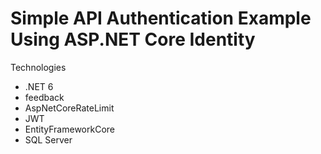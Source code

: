 # Simple API Authentication Example Using ASP.NET Core Identity
Technologies
- .NET 6
- feedback
- AspNetCoreRateLimit
- JWT
- EntityFrameworkCore
- SQL Server
